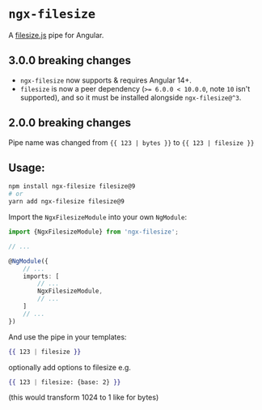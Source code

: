 # `ngx-filesize`

A [filesize.js](https://filesizejs.com) pipe for Angular.

## 3.0.0 breaking changes
- `ngx-filesize` now supports & requires Angular 14+.
- `filesize` is now a peer dependency (`>= 6.0.0 < 10.0.0`, note `10` isn't supported), and so it must be installed alongside `ngx-filesize@^3`.

## 2.0.0 breaking changes
Pipe name was changed from `{{ 123 | bytes }}` to `{{ 123 | filesize }}`

## Usage:

```sh
npm install ngx-filesize filesize@9
# or 
yarn add ngx-filesize filesize@9
```

Import the `NgxFilesizeModule` into your own `NgModule`:
```ts
import {NgxFilesizeModule} from 'ngx-filesize';

// ...

@NgModule({
    // ...
    imports: [
        // ...
        NgxFilesizeModule,
        // ...
    ]
    // ...
})
```

And use the pipe in your templates:
```handlebars
{{ 123 | filesize }}
```

optionally add options to filesize e.g.
```handlebars
{{ 123 | filesize: {base: 2} }}
```
(this would transform 1024 to 1 like for bytes)
